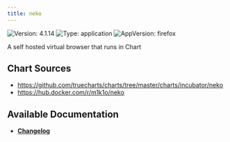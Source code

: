```yaml
---
title: neko
---
```


![Version: 4.1.14](https://img.shields.io/badge/Version-4.1.14-informational?style=flat-square) ![Type: application](https://img.shields.io/badge/Type-application-informational?style=flat-square) ![AppVersion: firefox](https://img.shields.io/badge/AppVersion-firefox-informational?style=flat-square)

A self hosted virtual browser that runs in Chart

## Chart Sources

- https://github.com/truecharts/charts/tree/master/charts/incubator/neko
- https://hub.docker.com/r/m1k1o/neko

## Available Documentation

- [**Changelog**](./CHANGELOG.md)
